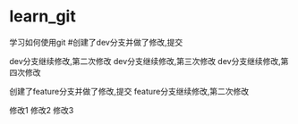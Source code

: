 # learn_git
学习如何使用git
#创建了dev分支并做了修改,提交

dev分支继续修改,第二次修改
dev分支继续修改,第三次修改
dev分支继续修改,第四次修改

创建了feature分支并做了修改,提交
feature分支继续修改,第二次修改

修改1
修改2
修改3